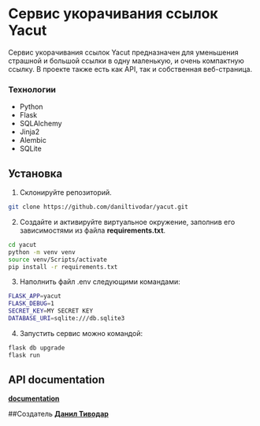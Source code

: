 # Сервис укорачивания ссылок Yacut

Сервис укорачивания ссылок Yacut предназначен для уменьшения страшной и большой ссылки в одну маленькую, и очень компактную ссылку. В проекте также есть как API, так и собственная веб-страница. 

### Технологии
- Python
- Flask
- SQLAlchemy
- Jinja2
- Аlembic
- SQLite

## Установка

1. Склонируйте репозиторий.
```bash
git clone https://github.com/daniltivodar/yacut.git
```

2. Создайте и активируйте виртуальное окружение, заполнив его зависимостями из файла **requirements.txt**.
```bash
cd yacut
python -m venv venv
source venv/Scripts/activate
pip install -r requirements.txt
```

3. Наполнить файл .env следующими командами:
```bash
FLASK_APP=yacut
FLASK_DEBUG=1
SECRET_KEY=MY SECRET KEY
DATABASE_URI=sqlite:///db.sqlite3
```

4. Запустить сервис можно командой:
```bash
flask db upgrade
flask run
```

## API documentation
**[documentation](http://127.0.0.1:5000/redoc)**

##Создатель
**[Данил Тиводар](https://github.com/daniltivodar)**
